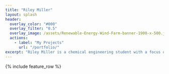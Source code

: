 ```yaml
---
title: "Riley Miller"
layout: splash
header:
  overlay_color: "#000"
  overlay_filter: "0.5"
  overlay_image: /assets/Renewable-Energy-Wind-Farm-banner-1900-x-500.jpg
  actions:
    - label: "My Projects"
      url: "/portfolio/"
excerpt: "Riley Miller is a chemical engineering student with a focus on the environment. She is interested in renewable energy, water resources & treatment, and environmental justice."
---
```


{% include feature_row %}

